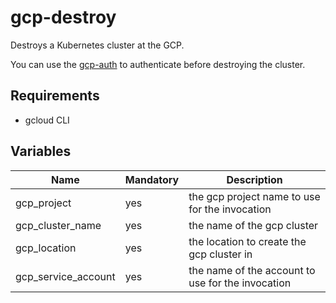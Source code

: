 # gcp-destroy

Destroys a Kubernetes cluster at the GCP.

You can use the [gcp-auth](roles/gcp-auth) to authenticate before destroying the cluster.

## Requirements

- gcloud CLI

## Variables

| Name                      | Mandatory | Description                                                            |
| ------------------------- | --------- | ---------------------------------------------------------------------- |
| gcp_project               | yes       | the gcp project name to use for the invocation                         |
| gcp_cluster_name          | yes       | the name of the gcp cluster                                            |
| gcp_location              | yes       | the location to create the gcp cluster in                              |
| gcp_service_account       | yes       | the name of the account to use for the invocation                      |
